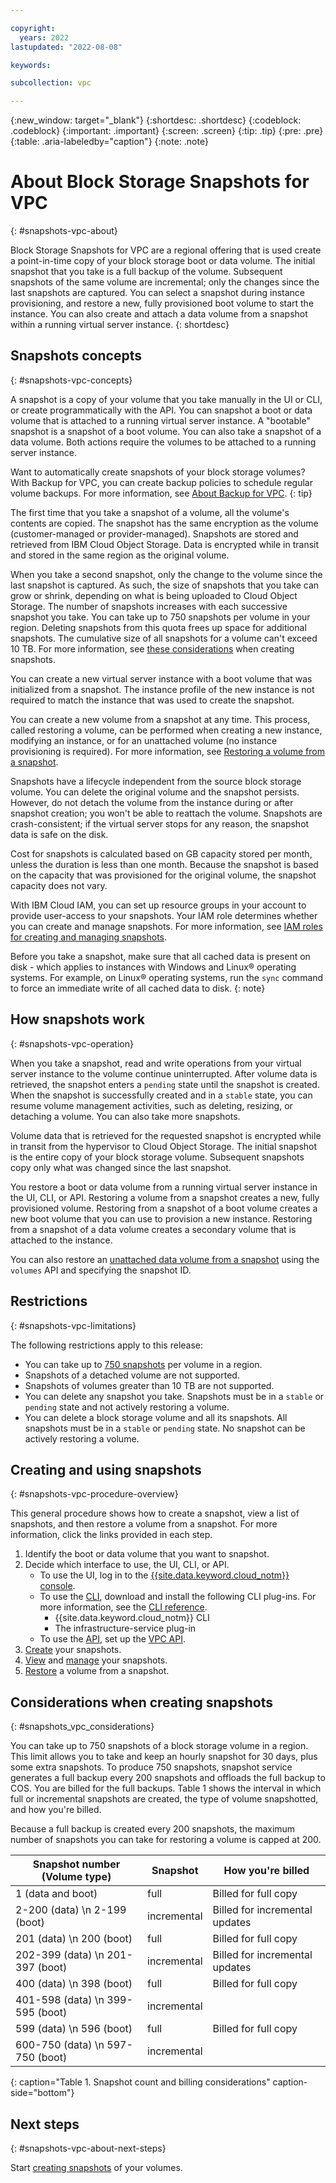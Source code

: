```yaml
---

copyright:
  years: 2022
lastupdated: "2022-08-08"

keywords:

subcollection: vpc

---
```

{:new_window: target="_blank"}
{:shortdesc: .shortdesc}
{:codeblock: .codeblock}
{:important: .important}
{:screen: .screen}
{:tip: .tip}
{:pre: .pre}
{:table: .aria-labeledby="caption"}
{:note: .note}

# About Block Storage Snapshots for VPC
{: #snapshots-vpc-about}

Block Storage Snapshots for VPC are a regional offering that is used create a point-in-time copy of your block storage boot or data volume. The initial snapshot that you take is a full backup of the volume. Subsequent snapshots of the same volume are incremental; only the changes since the last snapshots are captured. You can select a snapshot during instance provisioning, and restore a new, fully provisioned boot volume to start the instance. You can also create and attach a data volume from a snapshot within a running virtual server instance.
{: shortdesc}

## Snapshots concepts
{: #snapshots-vpc-concepts}

A snapshot is a copy of your volume that you take manually in the UI or CLI, or create programmatically with the API. You can snapshot a boot or data volume that is attached to a running virtual server instance. A "bootable" snapshot is a snapshot of a boot volume. You can also take a snapshot of a data volume. Both actions require the volumes to be attached to a running server instance.

Want to automatically create snapshots of your block storage volumes? With Backup for VPC, you can create backup policies to schedule regular volume backups. For more information, see [About Backup for VPC](/docs/vpc?topic=vpc-backup-service-about).
{: tip}

The first time that you take a snapshot of a volume, all the volume's contents are copied. The snapshot has the same encryption as the volume (customer-managed or provider-managed). Snapshots are stored and retrieved from IBM Cloud Object Storage. Data is encrypted while in transit and stored in the same region as the original volume.

When you take a second snapshot, only the change to the volume since the last snapshot is captured. As such, the size of snapshots that you take can grow or shrink, depending on what is being uploaded to Cloud Object Storage. The number of snapshots increases with each successive snapshot you take. You can take up to 750 snapshots per volume in your region. Deleting snapshots from this quota frees up space for additional snapshots. The cumulative size of all snapshots for a volume can't exceed 10 TB. For more information, see [these considerations](#snapshots_vpc_considerations) when creating snapshots.

You can create a new virtual server instance with a boot volume that was initialized from a snapshot. The instance profile of the new instance is not required to match the instance that was used to create the snapshot.

You can create a new volume from a snapshot at any time. This process, called restoring a volume, can be performed when creating a new instance, modifying an instance, or for an unattached volume (no instance provisioning is required). For more information, see [Restoring a volume from a snapshot](/docs/vpc?topic=vpc-snapshots-vpc-restore).

Snapshots have a lifecycle independent from the source block storage volume. You can delete the original volume and the snapshot persists. However, do not detach the volume from the instance during or after snapshot creation; you won't be able to reattach the volume. Snapshots are crash-consistent; if the virtual server stops for any reason, the snapshot data is safe on the disk.

Cost for snapshots is calculated based on GB capacity stored per month, unless the duration is less than one month. Because the snapshot is based on the capacity that was provisioned for the original volume, the snapshot capacity does not vary.

With IBM Cloud IAM, you can set up resource groups in your account to provide user-access to your snapshots. Your IAM role determines whether you can create and manage snapshots. For more information, see [IAM roles for creating and managing snapshots](/docs/vpc?topic=vpc-snapshots-vpc-manage#snapshots-vpc-iam).

Before you take a snapshot, make sure that all cached data is present on disk - which applies to instances with Windows and Linux&reg; operating systems. For example, on Linux&reg; operating systems, run the `sync` command to force an immediate write of all cached data to disk.
{: note}

## How snapshots work
{: #snapshots-vpc-operation}

When you take a snapshot, read and write operations from your virtual server instance to the volume continue uninterrupted. After volume data is retrieved, the snapshot enters a `pending` state until the snapshot is created. When the snapshot is successfully created and in a `stable` state, you can resume volume management activities, such as deleting, resizing, or detaching a volume. You can also take more snapshots.

Volume data that is retrieved for the requested snapshot is encrypted while in transit from the hypervisor to Cloud Object Storage.
The initial snapshot is the entire copy of your block storage volume. Subsequent snapshots copy only what was changed since the last snapshot.

You restore a boot or data volume from a running virtual server instance in the UI, CLI, or API. Restoring a volume from a snapshot creates a new, fully provisioned volume. Restoring from a snapshot of a boot volume creates a new boot volume that you can use to provision a new instance. Restoring from a snapshot of a data volume creates a secondary volume that is attached to the instance.

You can also restore an [unattached data volume from a snapshot](/docs/vpc?topic=vpc-snapshots-vpc-restore&interface=api#restoring-from-an-unattached-snapshot) using the `volumes` API and specifying the snapshot ID.

## Restrictions
{: #snapshots-vpc-limitations}

The following restrictions apply to this release:

* You can take up to [750 snapshots](#snapshots_vpc_considerations) per volume in a region.
* Snapshots of a detached volume are not supported.
* Snapshots of volumes greater than 10 TB are not supported.
* You can delete any snapshot you take. Snapshots must be in a `stable` or `pending` state and not actively restoring a volume.
* You can delete a block storage volume and all its snapshots. All snapshots must be in a `stable` or `pending` state. No snapshot can be actively restoring a volume.

## Creating and using snapshots
{: #snapshots-vpc-procedure-overview}

This general procedure shows how to create a snapshot, view a list of snapshots, and then restore a volume from a snapshot. For more information, click the links provided in each step.

1. Identify the boot or data volume that you want to snapshot.
2. Decide which interface to use, the UI, CLI, or API.
   * To use the UI, log in to the [{{site.data.keyword.cloud_notm}} console](/docs/vpc?topic=vpc-snapshots-vpc-create#snapshots-vpc-create-ui).
   * To use the [CLI](/docs/vpc?topic=vpc-snapshots-vpc-create#snapshots-vpc-create-cli), download and install the following CLI plug-ins. For more information, see the [CLI reference](/docs/vpc?topic=vpc-infrastructure-cli-plugin-vpc-reference).
      - {{site.data.keyword.cloud_notm}} CLI
      - The infrastructure-service plug-in
   * To use the [API](/docs/vpc?topic=vpc-snapshots-vpc-create#snapshots-vpc-create-api), set up the [VPC API](https://{DomainName}/apidocs/vpc).
3. [Create](/docs/vpc?topic=vpc-snapshots-vpc-create#snapshots-vpc-create) your snapshots.
4. [View](/docs/vpc?topic=vpc-snapshots-vpc-view#snapshots-vpc-view) and [manage](/docs/vpc?topic=vpc-snapshots-vpc-manage#snapshots-vpc-manage) your snapshots.
5. [Restore](/docs/vpc?topic=vpc-snapshots-vpc-restore#snapshots-vpc-restore) a volume from a snapshot.

## Considerations when creating snapshots
{: #snapshots_vpc_considerations}

You can take up to 750 snapshots of a block storage volume in a region. This limit allows you to take and keep an hourly snapshot for 30 days, plus some extra snapshots. To produce 750 snapshots, snapshot service generates a full backup every 200 snapshots and offloads the full backup to COS. You are billed for the full backups. Table 1 shows the interval in which full or incremental snapshots are created, the type of volume snapshotted, and how you're billed. 

Because a full backup is created every 200 snapshots, the maximum number of snapshots you can take for restoring a volume is capped at 200.

| Snapshot number (Volume type) | Snapshot | How you're billed |
|-------------------------------|----------|-------------------|
| 1 (data and boot) | full | Billed for full copy |
| 2-200 (data) \n 2-199 (boot) | incremental | Billed for incremental updates |
| 201 (data) \n 200 (boot) | full | Billed for full copy |
| 202-399 (data) \n 201-397 (boot) | incremental | Billed for incremental updates |
| 400 (data) \n 398 (boot) | full | Billed for full copy |
| 401-598 (data) \n 399-595 (boot)| incremental | | Billed for incremental updates |
| 599 (data) \n 596 (boot) | full | Billed for full copy |
| 600-750 (data) \n 597-750 (boot) |  incremental | | Billed for incremental updates |
{: caption="Table 1. Snapshot count and billing considerations" caption-side="bottom"}

## Next steps
{: #snapshots-vpc-about-next-steps}

Start [creating snapshots](/docs/vpc?topic=vpc-snapshots-vpc-create#snapshots-vpc-create) of your volumes.
